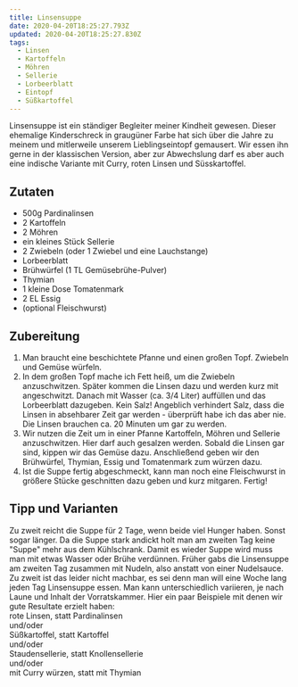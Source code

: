 ```yaml
---
title: Linsensuppe
date: 2020-04-20T18:25:27.793Z
updated: 2020-04-20T18:25:27.830Z
tags:
  - Linsen
  - Kartoffeln
  - Möhren
  - Sellerie
  - Lorbeerblatt
  - Eintopf
  - Süßkartoffel
---
```

Linsensuppe ist ein ständiger Begleiter meiner Kindheit gewesen. Dieser ehemalige Kinderschreck in graugüner Farbe hat sich über die Jahre zu meinem ­und mitlerweile unserem­ Lieblingseintopf gemausert. Wir essen ihn gerne in der klassischen Version, aber zur Abwechslung darf es aber auch eine indische Variante mit Curry, roten Linsen und Süsskartoffel.

## Zutaten

- 500g Pardinalinsen
- 2 Kartoffeln
- 2 Möhren
- ein kleines Stück Sellerie
- 2 Zwiebeln (oder 1 Zwiebel und eine Lauchstange)
- Lorbeerblatt
- Brühwürfel (1 TL Gemüsebrühe-Pulver)
- Thymian
- 1 kleine Dose Tomatenmark
- 2 EL Essig
- (optional Fleischwurst)



## Zubereitung

1. Man braucht eine beschichtete Pfanne und einen großen Topf. Zwiebeln und Gemüse würfeln. 
2. In dem großen Topf mache ich Fett heiß, um die Zwiebeln anzuschwitzen. Später kommen die Linsen dazu und werden kurz mit angeschwitzt. Danach mit Wasser (ca. 3/4 Liter) auffüllen und das Lorbeerblatt dazugeben. Kein Salz! Angeblich verhindert Salz, dass die Linsen in absehbarer Zeit gar werden - überprüft habe ich das aber nie. Die Linsen brauchen ca. 20 Minuten um gar zu werden.
3. Wir nutzen die Zeit um in einer Pfanne Kartoffeln, Möhren und Sellerie anzuschwitzen. Hier darf auch gesalzen werden. Sobald die Linsen gar sind, kippen wir das Gemüse dazu. Anschließend geben wir den Brühwürfel, Thymian, Essig und Tomatenmark zum würzen dazu. 
4. Ist die Suppe fertig abgeschmeckt, kann man noch eine Fleischwurst in größere Stücke geschnitten dazu geben und kurz mitgaren. Fertig!



## Tipp und Varianten

Zu zweit reicht die Suppe für 2 Tage, wenn beide viel Hunger haben. Sonst sogar länger. Da die Suppe stark andickt holt man am zweiten Tag keine "Suppe" mehr aus dem Kühlschrank. Damit es wieder Suppe wird muss man mit etwas Wasser oder Brühe verdünnen. Früher gabs die Linsensuppe am zweiten Tag zusammen mit Nudeln, also anstatt von einer Nudelsauce. Zu zweit ist das leider nicht machbar, es sei denn man will eine Woche lang jeden Tag Linsensuppe essen.
Man kann unterschiedlich variieren, je nach Laune und Inhalt der Vorratskammer. Hier ein paar Beispiele mit denen wir gute Resultate erzielt haben:\
 rote Linsen, statt Pardinalinsen\
und/oder\
 Süßkartoffel, statt Kartoffel\
und/oder\
 Staudensellerie, statt Knollensellerie\
und/oder\
 mit Curry würzen, statt mit Thymian